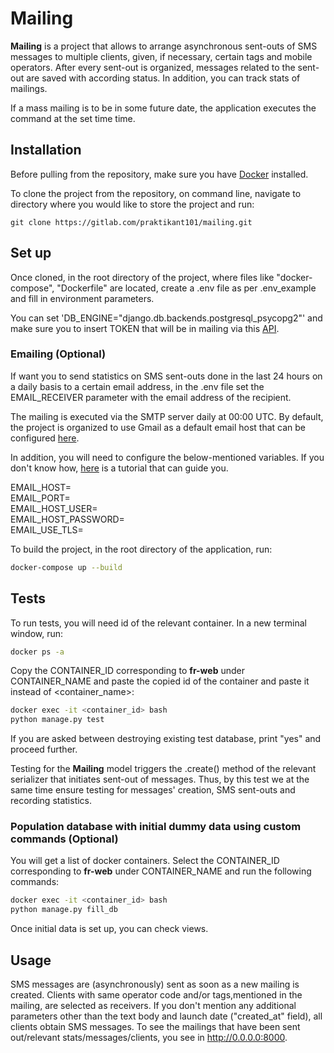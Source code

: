 # Mailing

**Mailing** is a project that allows to arrange asynchronous sent-outs of SMS messages to multiple clients, given, if necessary, certain tags and mobile operators.
After every sent-out is organized, messages related to the sent-out are saved with according status. In addition, you can track stats of mailings.

If a mass mailing is to be in some future date, the application executes the command at the set time time.

## Installation

Before pulling from the repository, make sure you have [Docker](https://docs.docker.com/engine/install/) installed.

To clone the project from the repository, on command line, navigate to directory where you would like to store the project and run:

```bass
git clone https://gitlab.com/praktikant101/mailing.git
```

## Set up

Once cloned, in the root directory of the project, where files like "docker-compose", "Dockerfile" are located, create a .env file as per .env_example and fill in environment parameters.

You can set 'DB_ENGINE="django.db.backends.postgresql_psycopg2"' and make sure you to insert TOKEN that will be in mailing via this [API](https://probe.fbrq.cloud/docs).

### Emailing (Optional)

If want you to send statistics on SMS sent-outs done in the last 24 hours on a daily basis to a certain email address, in the .env file
set the EMAIL_RECEIVER parameter with the email address of the recipient.

The mailing is executed via the SMTP server daily at 00:00 UTC. By default, the project is organized to use Gmail
as a default email host that can be configured [here](https://www.gmass.co/blog/gmail-smtp/).

In addition, you will need to configure the below-mentioned variables. If you don't know how,
[here](https://bshoo.medium.com/how-to-send-emails-with-python-django-through-google-smtp-server-for-free-22ea6ea0fb8e) is a tutorial that can guide you.

EMAIL_HOST=\
EMAIL_PORT=\
EMAIL_HOST_USER=\
EMAIL_HOST_PASSWORD=\
EMAIL_USE_TLS=

To build the project, in the root directory of the application, run:

```bash
docker-compose up --build
```

## Tests

To run tests, you will need id of the relevant container. In a new terminal window, run: 

```bash
docker ps -a
```

Copy the CONTAINER_ID corresponding to **fr-web** under CONTAINER_NAME and paste the copied id of the container and paste it instead of <container_name>:

```bash
docker exec -it <container_id> bash
python manage.py test
```
If you are asked between destroying existing test database, print "yes" and proceed further.

Testing for the **Mailing** model triggers the .create() method of the relevant serializer that initiates sent-out of messages. Thus, by this test we at the same time ensure testing for messages' creation, SMS sent-outs and recording statistics. 


### Population database with initial dummy data using custom commands (Optional)

You will get a list of docker containers. Select the CONTAINER_ID corresponding to **fr-web** under CONTAINER_NAME and run the following commands:

```bash
docker exec -it <container_id> bash
python manage.py fill_db
```

Once initial data is set up, you can check views. 


## Usage

SMS messages are (asynchronously) sent as soon as a new mailing is created. Clients with same operator code and/or tags,mentioned in the mailing,
are selected as receivers. If you don't mention any additional parameters other than the text body and launch date ("created_at" field),
all clients obtain SMS messages. To see the mailings that have been sent out/relevant stats/messages/clients, you see in http://0.0.0.0:8000. 
